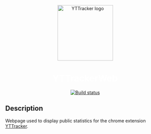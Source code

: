 <p align="center">
    <a href="https://chrome.google.com/webstore/detail/youtube-tracker/knnlnielflnfhdohmihofhdelgahgjdb"><img alt="YTTracker logo" src="https://rawgit.com/MrCraftCod/YTTracker/master/extras/timer.svg" height="175"/></a>
</p>
<a style="color: white; text-decoration:none;" href="https://chrome.google.com/webstore/detail/youtube-tracker/knnlnielflnfhdohmihofhdelgahgjdb"><h1 align="center">YTTrackerWeb</h1></a>
<p align="center">
    <a alt="Build Status" href="https://travis-ci.com/MrCraftCod/YTTrackerWeb"><img alt="Build status" src="https://travis-ci.com/MrCraftCod/YTTrackerWeb.svg?token=s5BJCJ6gyoT4Yw4fxy1J&branch=master"/></a>
</p>

## Description
Webpage used to display public statistics for the chrome extension [YTTracker](https://github.com/MrCraftCod/YTTracker).
